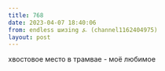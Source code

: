 ```yaml
---
title: 768
date: 2023-04-07 18:40:06
from: endless шизing ⍼ (channel1162404975)
layout: post
---
```


хвостовое место в трамвае - моё любимое
